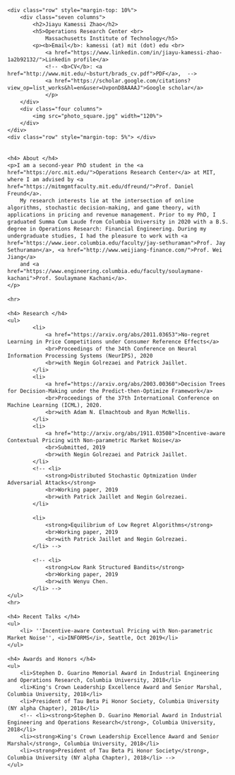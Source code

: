 
<!DOCTYPE html>
<html lang="en"><head><meta http-equiv="Content-Type" content="text/html; charset=UTF-8">
<!-- Global Site Tag (gtag.js) - Google Analytics -->
<script async src="https://www.googletagmanager.com/gtag/js?id=UA-149469209-1"></script>
<script>
  window.dataLayer = window.dataLayer || [];
  function gtag(){dataLayer.push(arguments);}
  gtag('js', new Date());

  gtag('config', 'UA-149469209-1');
</script>

  <!-- Basic Page Needs
  –––––––––––––––––––––––––––––––––––––––––––––––––– -->

  <title>Jiayu Kamessi Zhao</title>
  <meta name="description" content="">
  <meta name="author" content="">

  <!-- Mobile Specific Metas
  –––––––––––––––––––––––––––––––––––––––––––––––––– -->
  <meta name="viewport" content="width=device-width, initial-scale=1">

  <!-- FONT
  –––––––––––––––––––––––––––––––––––––––––––––––––– -->
  <link href="./style.css" rel="stylesheet" type="text/css">
  <link href="https://fonts.googleapis.com/css?family=Raleway&display=swap" rel="stylesheet">

  <!-- CSS
  –––––––––––––––––––––––––––––––––––––––––––––––––– -->
  <link rel="stylesheet" href="./normalize.css">
  <link rel="stylesheet" href="./skeleton.css">

  <!-- Favicn
  –––––––––––––––––––––––––––––––––––––––––––––––––– -->
  <link rel="icon" type="image/png" href="http://www.mit.edu/~bsturt/images/favicon.png">

</head>
<body>

  <!-- Primary Page Layout
  –––––––––––––––––––––––––––––––––––––––––––––––––– -->
  <div class="container">

    <div class="row" style="margin-top: 10%">
        <div class="seven columns">
            <h2>Jiayu Kamessi Zhao</h2>
            <h5>Operations Research Center <br>
                Massachusetts Institute of Technology</h5>
            <p><b>Email</b>: kamessi (at) mit (dot) edu <br>
                <a href="https://www.linkedin.com/in/jiayu-kamessi-zhao-1a2b92132/">Linkedin profile</a>
                <!-- <b>CV</b>: <a href="http://www.mit.edu/~bsturt/brads_cv.pdf">PDF</a>,  -->
                <a href="https://scholar.google.com/citations?view_op=list_works&hl=en&user=UvponD8AAAAJ">Google scholar</a>
                </p>
        </div>
        <div class="four columns">
            <img src="photo_square.jpg" width="120%">
        </div>
    </div>
    <div class="row" style="margin-top: 5%"> </div>


    <h4> About </h4>
    <p>I am a second-year PhD student in the <a href="https://orc.mit.edu/">Operations Research Center</a> at MIT, where I am advised by <a href="https://mitmgmtfaculty.mit.edu/dfreund/">Prof. Daniel Freund</a>.
        My research interests lie at the intersection of online algorithms, stochastic decision-making, and game theory, with applications in pricing and revenue management. Prior to my PhD, I graduated Summa Cum Laude from Columbia University in 2020 with a B.S. degree in Operations Research: Financial Engineering. During my undergraduate studies, I had the pleasure to work with <a href="https://www.ieor.columbia.edu/faculty/jay-sethuraman">Prof. Jay Sethuraman</a>, <a href="http://www.weijiang-finance.com/">Prof. Wei Jiang</a>
        and <a href="https://www.engineering.columbia.edu/faculty/soulaymane-kachani">Prof. Soulaymane Kachani</a>.
    </p>

    <hr>

    <h4> Research </h4>
    <ul>
            <li>
                <a href="https://arxiv.org/abs/2011.03653">No-regret Learning in Price Competitions under Consumer Reference Effects</a>
                <br>Proceedings of the 34th Conference on Neural Information Processing Systems (NeurIPS), 2020
                <br>with Negin Golrezaei and Patrick Jaillet.
            </li>
            <li>
                <a href="https://arxiv.org/abs/2003.00360">Decision Trees for Decision-Making under the Predict-then-Optimize Framework</a>
                <br>Proceedings of the 37th International Conference on Machine Learning (ICML), 2020.
                <br>with Adam N. Elmachtoub and Ryan McNellis.
            </li>
            <li>
                <a href="http://arxiv.org/abs/1911.03508">Incentive-aware Contextual Pricing with Non-parametric Market Noise</a>
                <br>Submitted, 2019
                <br>with Negin Golrezaei and Patrick Jaillet.
            </li>
            <!-- <li>
                <strong>Distributed Stochastic Optmization Under Adversarial Attacks</strong>
                <br>Working paper, 2019
                <br>with Patrick Jaillet and Negin Golrezaei.
            </li>

            <li>
                <strong>Equilibrium of Low Regret Algorithms</strong>
                <br>Working paper, 2019
                <br>with Patrick Jaillet and Negin Golrezaei.
            </li> -->

            <!-- <li>
                <strong>Low Rank Structured Bandits</strong>
                <br>Working paper, 2019
                <br>with Wenyu Chen.
            </li> -->
    </ul>
    <hr>

    <h4> Recent Talks </h4>
    <ul>
        <li> ''Incentive-aware Contextual Pricing with Non-parametric Market Noise'', <i>INFORMS</i>, Seattle, Oct 2019</li>
    </ul>

    <h4> Awards and Honors </h4>
    <ul>
        <li>Stephen D. Guarino Memorial Award in Industrial Engineering and Operations Research, Columbia University, 2018</li>
        <li>King's Crown Leadership Excellence Award and Senior Marshal, Columbia University, 2018</li>
        <li>President of Tau Beta Pi Honor Society, Columbia University (NY alpha Chapter), 2018</li>
        <!-- <li><strong>Stephen D. Guarino Memorial Award in Industrial Engineering and Operations Research</strong>, Columbia University, 2018</li>
        <li><strong>King's Crown Leadership Excellence Award and Senior Marshal</strong>, Columbia University, 2018</li>
        <li><strong>President of Tau Beta Pi Honor Society</strong>, Columbia University (NY alpha Chapter), 2018</li> -->
    </ul>






  </div>

<!-- End Document
  –––––––––––––––––––––––––––––––––––––––––––––––––– -->


</body></html>
